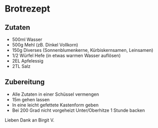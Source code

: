 # Brotrezept
## Zutaten
 - 500ml Wasser
 - 500g Mehl (zB. Dinkel Vollkorn)
 - 150g Diverses (Sonnenblumenkerne, Kürbiskernsamen, Leinsamen)
 - 1/2 Würfel Hefe (in etwas warmen Wasser auflösen)
 - 2EL Apfelessig
 - 2TL Salz
## Zubereitung
 - Alle Zutaten in einer Schüssel vermengen
 - 15m gehen lassen
 - In eine leicht gefettete Kastenform geben
 - Bei 200 Grad nicht vorgeheizt Unter/Oberhitze 1 Stunde backen

 Lieben Dank an Birgit V.
